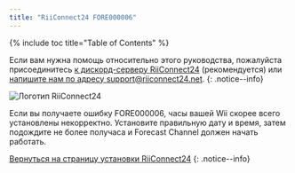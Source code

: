 ```yaml
---
title: "RiiConnect24 FORE000006"
---
```


{% include toc title="Table of Contents" %}

Если вам нужна помощь относительно этого руководства, пожалуйста присоединитесь [к дискорд-серверу RiiConnect24](https://discord.gg/rc24) (рекомендуется) или [напишите нам по адресу support@riiconnect24.net](mailto:support@riiconnect24.net).
{: .notice--info}

![Логотип RiiConnect24](/images/WiiRC24Logo.jpg)

Если вы получаете ошибку FORE000006, часы вашей Wii скорее всего установлены некорректно. Установите правильную дату и время, затем подождите не более получаса и Forecast Channel должен начать работать.

[Вернуться на страницу установки RiiConnect24](riiconnect24)
{: .notice--info}
